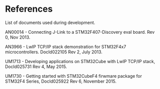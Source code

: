 # References #
List of documents used during development.  

AN00014 - Connecting J-Link to a STM32F407-Discovery eval board. Rev 0, Nov 2013.  

AN3966 - LwIP TCP/IP stack demonstration for STM32F4x7 microcontrollers. DocId022105 Rev 2, July 2013.

UM1713 - Developing applications on STM32Cube with LwIP TCP/IP stack, DocId025731 Rev 4, May 2015.  

UM1730 - Getting started with STM32CubeF4 firwmare package for STM32F4 Series, DocId025922 Rev 6, November 2015.





